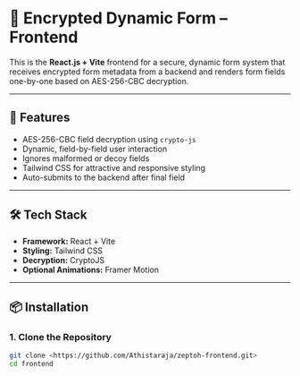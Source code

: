 # 🔐 Encrypted Dynamic Form – Frontend

This is the **React.js + Vite** frontend for a secure, dynamic form system that receives encrypted form metadata from a backend and renders form fields one-by-one based on AES-256-CBC decryption.

---

## 🚀 Features

- AES-256-CBC field decryption using `crypto-js`
- Dynamic, field-by-field user interaction
- Ignores malformed or decoy fields
- Tailwind CSS for attractive and responsive styling
- Auto-submits to the backend after final field

---

## 🛠 Tech Stack

- **Framework:** React + Vite
- **Styling:** Tailwind CSS
- **Decryption:** CryptoJS
- **Optional Animations:** Framer Motion

---

## 📦 Installation

### 1. Clone the Repository

```bash
git clone <https://github.com/Athistaraja/zeptoh-frontend.git>
cd frontend
